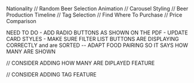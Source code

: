 Nationality // Random Beer Selection Animation // Carousel Styling // Beer Production Timeline // Tag Selection // Find Where To Purchase // Price Comparison

NEED TO DO - ADD RADIO BUTTONS AS SHOWN ON THE PDF - UPDATE CARD STYLES - MAKE SURE FILTER LIST BUTTONS ARE DISPLAYING CORRECTLY and are SORTED -- ADAPT FOOD PAIRING SO IT SAYS HOW MANY ARE SHOWN

// CONSIDER ADDING HOW MANY ARE DIPLAYED FEATURE

// CONSIDER ADDING TAG FEATURE
